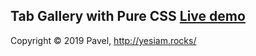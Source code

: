 ## Tab Gallery with Pure CSS [Live demo](https://codepen.io/yesiamrocks/full/jOEWQvQ)


Copyright © 2019 Pavel, http://yesiam.rocks/